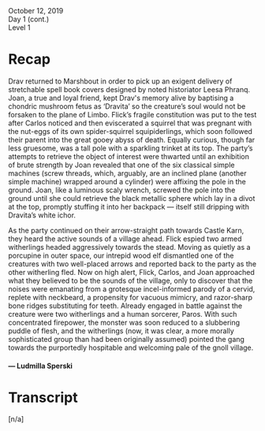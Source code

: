 <div dir="ltr">October 12, 2019</div>

<div dir="ltr">Day 1 (cont.)</div>

<div dir="ltr">Level 1</div>

# Recap

Drav returned to Marshbout in order to pick up an exigent delivery of stretchable spell book covers designed by noted historiator Leesa Phranq. Joan, a true and loyal friend, kept Drav's memory alive by baptising a chondric mushroom fetus as ‘Dravita’ so the creature’s soul would not be forsaken to the plane of Limbo. Flick’s fragile constitution was put to the test after Carlos noticed and then eviscerated a squirrel that was pregnant with the nut-eggs of its own spider-squirrel squipiderlings, which soon followed their parent into the great gooey abyss of death. Equally curious, though far less gruesome, was a tall pole with a sparkling trinket at its top. The party’s attempts to retrieve the object of interest were thwarted until an exhibition of brute strength by Joan revealed that one of the six classical simple machines (screw threads, which, arguably, are an inclined plane (another simple machine) wrapped around a cylinder) were affixing the pole in the ground. Joan, like a luminous scaly wrench, screwed the pole into the ground until she could retrieve the black metallic sphere which lay in a divot at the top, promptly stuffing it into her backpack — itself still dripping with Dravita’s white ichor.

As the party continued on their arrow-straight path towards Castle Karn, they heard the active sounds of a village ahead. Flick espied two armed witherlings headed aggressively towards the stead. Moving as quietly as a porcupine in outer space, our intrepid wood elf dismantled one of the creatures with two well-placed arrows and reported back to the party as the other witherling fled. Now on high alert, Flick, Carlos, and Joan approached what they believed to be the sounds of the village, only to discover that the noises were emanating from a grotesque incel-informed parody of a cervid, replete with neckbeard, a propensity for vacuous mimicry, and razor-sharp bone ridges substituting for teeth. Already engaged in battle against the creature were two witherlings and a human sorcerer, Paros. With such concentrated firepower, the monster was soon reduced to a slubbering puddle of flesh, and the witherlings (now, it was clear, a more morally sophisticated group than had been originally assumed) pointed the gang towards the purportedly hospitable and welcoming pale of the gnoll village.

<span id="docs-internal-guid-5c2f8c73-7fff-62fb-e338-71780689c60e"></span>

#### — Ludmilla Sperski

# Transcript

[n/a]

